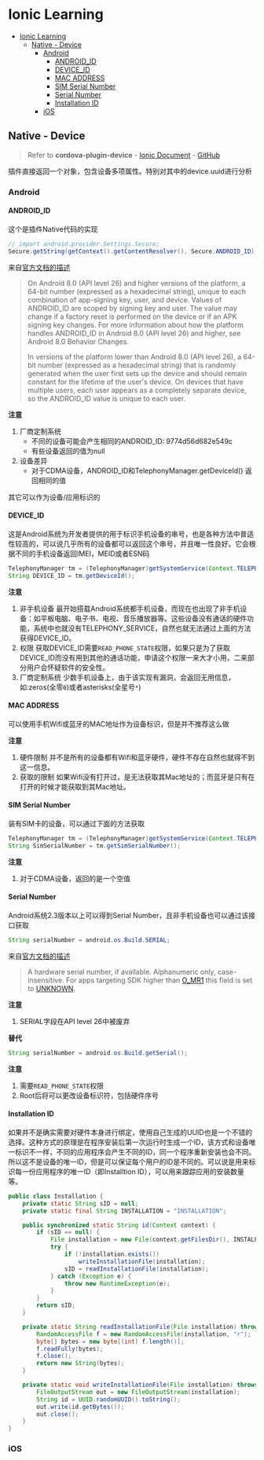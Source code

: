 # Ionic Learning #

- [Ionic Learning](#ionic-learning)
    - [Native - Device](#native---device)
        - [Android](#android)
            - [ANDROID_ID](#android_id)
            - [DEVICE_ID](#device_id)
            - [MAC ADDRESS](#mac-address)
            - [SIM Serial Number](#sim-serial-number)
            - [Serial Number](#serial-number)
            - [Installation ID](#installation-id)
        - [iOS](#ios)

## Native - Device ##

> Refer to **cordova-plugin-device** - [Ionic Document](https://ionicframework.com/docs/native/device/) - [GitHub](https://github.com/apache/cordova-plugin-device)

插件直接返回一个对象，包含设备多项属性。特别对其中的device.uuid进行分析

### Android ###

#### ANDROID_ID ####

这个是插件Native代码的实现

```java
// import android.provider.Settings.Secure;
Secure.getString(getContext().getContentResolver(), Secure.ANDROID_ID);
```

来自[官方文档的描述](https://developer.android.com/reference/android/provider/Settings.Secure.html#ANDROID_ID)

> On Android 8.0 (API level 26) and higher versions of the platform, a 64-bit number (expressed as a hexadecimal string), unique to each combination of app-signing key, user, and device. Values of ANDROID_ID are scoped by signing key and user. The value may change if a factory reset is performed on the device or if an APK signing key changes. For more information about how the platform handles ANDROID_ID in Android 8.0 (API level 26) and higher, see Android 8.0 Behavior Changes.
> 
> In versions of the platform lower than Android 8.0 (API level 26), a 64-bit number (expressed as a hexadecimal string) that is randomly generated when the user first sets up the device and should remain constant for the lifetime of the user's device. On devices that have multiple users, each user appears as a completely separate device, so the ANDROID_ID value is unique to each user.
> 

**注意**

1. 厂商定制系统
    - 不同的设备可能会产生相同的ANDROID_ID: 9774d56d682e549c
    - 有些设备返回的值为null
2. 设备差异
    - 对于CDMA设备，ANDROID_ID和TelephonyManager.getDeviceId() 返回相同的值

其它可以作为设备/应用标识的

#### DEVICE_ID ####

这是Android系统为开发者提供的用于标识手机设备的串号，也是各种方法中普适性较高的，可以说几乎所有的设备都可以返回这个串号，并且唯一性良好。它会根据不同的手机设备返回IMEI，MEID或者ESN码

```java
TelephonyManager tm = (TelephonyManager)getSystemService(Context.TELEPHONY_SERVICE); 
String DEVICE_ID = tm.getDeviceId(); 
```

**注意**

1. 非手机设备
    最开始搭载Android系统都手机设备，而现在也出现了非手机设备：如平板电脑、电子书、电视、音乐播放器等。这些设备没有通话的硬件功能，系统中也就没有TELEPHONY_SERVICE，自然也就无法通过上面的方法获得DEVICE_ID。
2. 权限
    获取DEVICE_ID需要`READ_PHONE_STATE`权限，如果只是为了获取DEVICE_ID而没有用到其他的通话功能，申请这个权限一来大才小用，二来部分用户会怀疑软件的安全性。
3. 厂商定制系统
    少数手机设备上，由于该实现有漏洞，会返回无用信息，如:zeros(全零`0`)或者asterisks(全星号`*`)

#### MAC ADDRESS ####
可以使用手机Wifi或蓝牙的MAC地址作为设备标识，但是并不推荐这么做

**注意**

1. 硬件限制
    并不是所有的设备都有Wifi和蓝牙硬件，硬件不存在自然也就得不到这一信息。
2. 获取的限制
    如果Wifi没有打开过，是无法获取其Mac地址的；而蓝牙是只有在打开的时候才能获取到其Mac地址。

#### SIM Serial Number ####

装有SIM卡的设备，可以通过下面的方法获取

```java
TelephonyManager tm = (TelephonyManager)getSystemService(Context.TELEPHONY_SERVICE); 
String SimSerialNumber = tm.getSimSerialNumber(); 
```

**注意**

1. 对于CDMA设备，返回的是一个空值

#### Serial Number ####

Android系统2.3版本以上可以得到Serial Number，且非手机设备也可以通过该接口获取

```java
String serialNumber = android.os.Build.SERIAL;
```

来自[官方文档的描述](https://developer.android.com/reference/android/os/Build.html#SERIAL)

> A hardware serial number, if available. Alphanumeric only, case-insensitive. For apps targeting SDK higher than [O_MR1](https://developer.android.com/reference/android/os/Build.VERSION_CODES.html#O_MR1) this field is set to [UNKNOWN](https://developer.android.com/reference/android/os/Build.html#UNKNOWN).
> 

**注意**

1. SERIAL字段在API level 26中被废弃

**替代**

```java
String serialNumber = android.os.Build.getSerial();
```

**注意**

1. 需要`READ_PHONE_STATE`权限
2. Root后将可以更改设备标识符，包括硬件序号

#### Installation ID ####

如果并不是确实需要对硬件本身进行绑定，使用自己生成的UUID也是一个不错的选择。这种方式的原理是在程序安装后第一次运行时生成一个ID，该方式和设备唯一标识不一样，不同的应用程序会产生不同的ID，同一个程序重新安装也会不同。所以这不是设备的唯一ID，但是可以保证每个用户的ID是不同的。可以说是用来标识每一份应用程序的唯一ID（即Installtion ID），可以用来跟踪应用的安装数量等。

```java
public class Installation {
    private static String sID = null;
    private static final String INSTALLATION = "INSTALLATION";

    public synchronized static String id(Context context) {
        if (sID == null) {  
            File installation = new File(context.getFilesDir(), INSTALLATION);
            try {
                if (!installation.exists())
                    writeInstallationFile(installation);
                sID = readInstallationFile(installation);
            } catch (Exception e) {
                throw new RuntimeException(e);
            }
        }
        return sID;
    }

    private static String readInstallationFile(File installation) throws IOException {
        RandomAccessFile f = new RandomAccessFile(installation, "r");
        byte[] bytes = new byte[(int) f.length()];
        f.readFully(bytes);
        f.close();
        return new String(bytes);
    }

    private static void writeInstallationFile(File installation) throws IOException {
        FileOutputStream out = new FileOutputStream(installation);
        String id = UUID.randomUUID().toString();
        out.write(id.getBytes());
        out.close();
    }
}
```

### iOS ###


[1]: https://android-developers.googleblog.com/2011/03/identifying-app-installations.html "Identifying App Installations"

[2]: https://stackoverflow.com/questions/2785485/is-there-a-unique-android-device-id "Is there a unique Android device ID?"

[3]: http://www.cnblogs.com/lvcha/p/3721091.html "获取Android设备唯一标识码"

